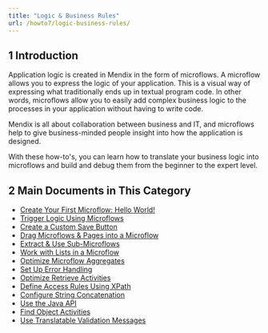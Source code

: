 ```yaml
---
title: "Logic & Business Rules"
url: /howto7/logic-business-rules/
---
```


## 1 Introduction 

Application logic is created in Mendix in the form of microflows. A microflow allows you to express the logic of your application. This is a visual way of expressing what traditionally ends up in textual program code. In other words, microflows allow you to easily add complex business logic to the processes in your application without having to write code.

Mendix is all about collaboration between business and IT, and microflows help to give business-minded people insight into how the application is designed.

With these how-to's, you can learn how to translate your business logic into microflows and build and debug them from the beginner to the expert level.

## 2 Main Documents in This Category

* [Create Your First Microflow: Hello World!](/howto7/logic-business-rules/create-your-first-microflow-hello-world/)
* [Trigger Logic Using Microflows](/howto7/logic-business-rules/triggering-logic-using-microflows/)
* [Create a Custom Save Button](/howto/logic-business-rules/create-a-custom-save-button/)
* [Drag Microflows & Pages into a Microflow](/howto7/logic-business-rules/drag-microflows-and-pages-into-a-microflow/)
* [Extract & Use Sub-Microflows](/howto/logic-business-rules/extract-and-use-sub-microflows/)
* [Work with Lists in a Microflow](/howto/logic-business-rules/working-with-lists-in-a-microflow/)
* [Optimize Microflow Aggregates](/howto/logic-business-rules/optimizing-microflow-aggregates/)
* [Set Up Error Handling](/howto/logic-business-rules/set-up-error-handling/)
* [Optimize Retrieve Activities](/howto/logic-business-rules/optimizing-retrieve-activities/)
* [Define Access Rules Using XPath](/howto/logic-business-rules/define-access-rules-using-xpath/)
* [Configure String Concatenation](/howto/logic-business-rules/string-concatenation/)
* [Use the Java API](/howto/logic-business-rules/java-api-tutorial/)
* [Find Object Activities](/howto7/logic-business-rules/finding-object-activities/)
* [Use Translatable Validation Messages](/howto/logic-business-rules/translatable-validation-messages/)
